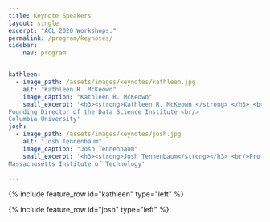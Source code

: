 ```yaml
---
title: Keynote Speakers
layout: single
excerpt: "ACL 2020 Workshops."
permalink: /program/keynotes/
sidebar: 
    nav: program


kathleen:
  - image_path: /assets/images/keynotes/kathleen.jpg
    alt: "Kathleen R. McKeown"
    image_caption: "Kathleen R. McKeown"
    small_excerpt: '<h3><strong>Kathleen R. McKeown </strong> </h3> <br/>Henry and Gertrude Rothschild Professor of Computer Science <br/>
Founding Director of the Data Science Institute <br/>
Columbia University'
josh:
  - image_path: /assets/images/keynotes/josh.jpg
    alt: "Josh Tennenbaum"
    image_caption: "Josh Tennenbaum"
    small_excerpt: '<h3><strong>Josh Tennenbaum</strong></h3> <br/>Professor <br/>Department of Brain and Cognitive Sciences <br/>
Massachusetts Institute of Technology'
    
---
```


{% include feature_row id="kathleen" type="left" %}

{% include feature_row id="josh" type="left" %}



<!--
## Keynote Speakers



### Kathleen R. McKeown <br/>
Henry and Gertrude Rothschild Professor of Computer Science <br/>
Founding Director of the Data Science Institute <br/>
Columbia University-->

    
<!--### Josh Tennenbaum <br/>
Professor <br/>
Department of Brain and Cognitive Sciences <br/>
Massachusetts Institute of Technology-->


<!--kieran:
  - image_path: /assets/images/keynotes/KieranSnyder.jpg
    alt: "Kieran Snyder"
    image_caption: "Kieran Snyder"
    excerpt: '<strong>Title: </strong>Leaving the Lab: Building NLP Applications that Real People can Use<br/><strong>Abstract: </strong>There is a chasm between an NLP technology that works well in the research lab and something that works for applications that real people use. Research conditions are often theoretical or idealized. The first time they contribute to industry projects, many theoretical researchers are surprised to discover how much goes into building outside the lab, and how hard it is to build data products for real people ethically and transparently. This talk explores my NLP journey in three stages: working as an academic NLP researcher, learning to be a practical creator of NLP products in industry, and becoming the founding CEO of an NLP business. While each role has used my background in computational linguistics in essential ways, every step has also required me to learn and unlearn new things along the way. The further I have gone in my industry career, the more critical it has become to define and work within a well-established set of principles for data ethics. This talk is for academic researchers considering industry careers or collaborations, for people in industry who started out in academia, and for anyone on either side of the divide who wants to make NLP products that real people can use'
    small_excerpt: 'Kieran Snyder is the CEO and Co-Founder of <a href="https://textio.com">Textio</a>, the augmented writing platform. For anything you write, Textio tells you ahead of time who’s going to respond based on the language you’ve used. Textio’s augmented writing engine is designed to attach to any large text corpus with outcomes to find the patterns that work. Prior to founding Textio, Kieran held product leadership roles at Microsoft and Amazon. Kieran has a PhD in linguistics from the University of Pennsylvania. Her work has appeared in Fortune, Re/code, Slate, and the Washington Post.'
-->